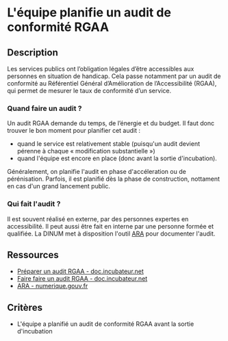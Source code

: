 # L'équipe planifie un audit de conformité RGAA

## Description

Les services publics ont l’obligation légales d’être accessibles aux 
personnes en situation de handicap. Cela passe notamment par un audit 
de conformité au Référentiel Général d’Amélioration de l’Accessibilité (RGAA), 
qui permet de mesurer le taux de conformité d’un service.

### Quand faire un audit ?

Un audit RGAA demande du temps, de l’énergie et du budget. Il faut donc 
trouver le bon moment pour planifier cet audit : 

- quand le service est relativement stable (puisqu'un audit devient 
pérenne à chaque « modification substantielle »)
- quand l'équipe est encore en place (donc avant la sortie d'incubation).

Généralement, on planifie l'audit en phase d'accéleration ou de 
pérénisation. Parfois, il est planifié dès la phase de construction, 
nottament en cas d'un grand lancement public.

### Qui fait l'audit ? 

Il est souvent réalisé en externe, par des personnes expertes en accessibilité. 
Il peut aussi être fait en interne par une personne formée et qualifiée. 
La DINUM met à disposition l'outil [ARA](https://ara.numerique.gouv.fr/) pour documenter l'audit.

## Ressources

- [Préparer un audit RGAA - doc.incubateur.net](https://doc.incubateur.net/communaute/gerer-son-produit/les-standards/accessibilite-and-inclusion/obligations-legales#preparer-un-audit-rgaa)
- [Faire faire un audit RGAA - doc.incubateur.net](https://doc.incubateur.net/communaute/gerer-son-produit/les-standards/accessibilite-and-inclusion/obligations-legales#faire-faire-un-audit-rgaa)
- [ARA - numerique.gouv.fr](https://ara.numerique.gouv.fr)

## Critères

- L'équipe a planifié un audit de conformité RGAA avant la sortie d'incubation
